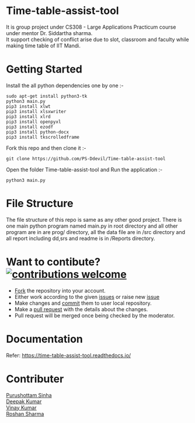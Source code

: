 # Time-table-assist-tool
It is group project under CS308 - Large Applications Practicum course under mentor Dr. Siddartha sharma. </br>
It support checking of conflict arise due to slot, classroom and faculty while making time table of IIT Mandi.

# Getting Started
Install the all python dependencies one by one :-

    sudo apt-get install python3-tk
    python3 main.py
    pip3 install xlwt
    pip3 install xlsxwriter
    pip3 install xlrd
    pip3 install openpyxl
    pip3 install ezodf
    pip3 install python-docx
    pip3 install tkscrolledframe

Fork this repo and then clone it :-

    git clone https://github.com/PS-Ddevil/Time-table-assist-tool
    
Open the folder Time-table-assist-tool and Run the application :-

    python3 main.py

# File Structure
The file structure of this repo is same as any other good project. There is one main python program named main.py in root directory and all other program are in are prog/ directory, all the data file are in /src directory and all report including dd,srs and readme is in /Reports directory.

# Want to contibute? [![contributions welcome](https://img.shields.io/badge/contributions-welcome-brightgreen.svg?style=flat)](https://github.com/PS-Ddevil/Time-table-assist-tool/issues)
* [Fork](https://help.github.com/en/github/getting-started-with-github/fork-a-repo) the repository into your account.
* Either work according to the given [issues](https://github.com/PS-Ddevil/Time-table-assist-tool/issues) or raise new [issue](https://github.com/PS-Ddevil/Time-table-assist-tool/issues/new)
* Make changes and [commit](https://help.github.com/en/desktop/contributing-to-projects/committing-and-reviewing-changes-to-your-project) them to user local repository.
* Make a [pull request](https://help.github.com/en/github/collaborating-with-issues-and-pull-requests/creating-a-pull-request) with the details about the changes.
* Pull request will be merged once being checked by the moderator.

# Documentation
Refer: https://time-table-assist-tool.readthedocs.io/

# Contributer
[Purushottam Sinha](https://github.com/PS-Ddevil)  
[Deepak Kumar](https://github.com/deepakjnv880)  
[Vinay Kumar](https://github.com/vinayskywalker)  
[Roshan Sharma](https://github.com/roshan21097)
